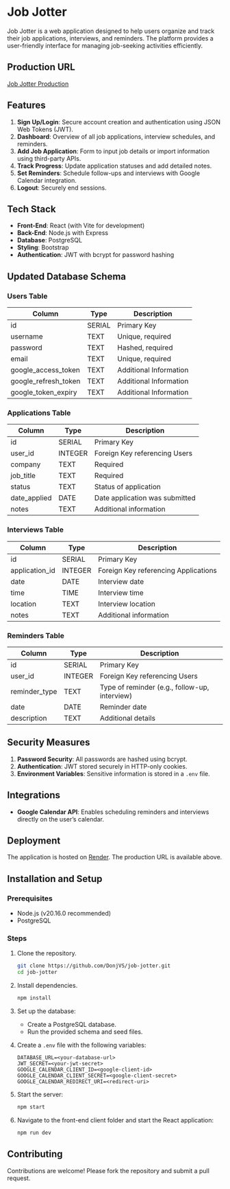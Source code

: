 # Job Jotter

Job Jotter is a web application designed to help users organize and track their job applications, interviews, and reminders. The platform provides a user-friendly interface for managing job-seeking activities efficiently.

## Production URL

[Job Jotter Production](https://jobjotter.onrender.com)

## Features

1. **Sign Up/Login**: Secure account creation and authentication using JSON Web Tokens (JWT).
2. **Dashboard**: Overview of all job applications, interview schedules, and reminders.
3. **Add Job Application**: Form to input job details or import information using third-party APIs.
4. **Track Progress**: Update application statuses and add detailed notes.
5. **Set Reminders**: Schedule follow-ups and interviews with Google Calendar integration.
6. **Logout**: Securely end sessions.

## Tech Stack

- **Front-End**: React (with Vite for development)
- **Back-End**: Node.js with Express
- **Database**: PostgreSQL
- **Styling**: Bootstrap
- **Authentication**: JWT with bcrypt for password hashing

## Updated Database Schema

### Users Table
| Column      | Type     | Description                     |
|-------------|----------|---------------------------------|
| id          | SERIAL   | Primary Key                    |
| username    | TEXT     | Unique, required               |
| password    | TEXT     | Hashed, required               |
| email       | TEXT     | Unique, required               |
| google_access_token      | TEXT     | Additional Information             |
| google_refresh_token       | TEXT     | Additional Information               |
| google_token_expiry      | TEXT     | Additional Information               |

### Applications Table
| Column      | Type       | Description                     |
|-------------|------------|---------------------------------|
| id          | SERIAL     | Primary Key                    |
| user_id     | INTEGER    | Foreign Key referencing Users  |
| company     | TEXT       | Required                       |
| job_title   | TEXT       | Required                       |
| status      | TEXT       | Status of application          |
| date_applied| DATE       | Date application was submitted |
| notes       | TEXT       | Additional information         |

### Interviews Table
| Column      | Type       | Description                     |
|-------------|------------|---------------------------------|
| id          | SERIAL     | Primary Key                    |
| application_id | INTEGER | Foreign Key referencing Applications |
| date        | DATE       | Interview date                 |
| time        | TIME       | Interview time                 |
| location    | TEXT       | Interview location             |
| notes       | TEXT       | Additional information         |

### Reminders Table
| Column      | Type       | Description                     |
|-------------|------------|---------------------------------|
| id          | SERIAL     | Primary Key                    |
| user_id     | INTEGER    | Foreign Key referencing Users  |
| reminder_type | TEXT     | Type of reminder (e.g., follow-up, interview) |
| date        | DATE       | Reminder date                  |
| description | TEXT       | Additional details             |

## Security Measures

1. **Password Security**: All passwords are hashed using bcrypt.
2. **Authentication**: JWT stored securely in HTTP-only cookies.
3. **Environment Variables**: Sensitive information is stored in a `.env` file.

## Integrations

- **Google Calendar API**: Enables scheduling reminders and interviews directly on the user’s calendar.

## Deployment

The application is hosted on [Render](https://render.com). The production URL is available above.

## Installation and Setup

### Prerequisites

- Node.js (v20.16.0 recommended)
- PostgreSQL

### Steps

1. Clone the repository.
   ```bash
   git clone https://github.com/DonjVS/job-jotter.git
   cd job-jotter
   ```

2. Install dependencies.
   ```bash
   npm install
   ```

3. Set up the database:
   - Create a PostgreSQL database.
   - Run the provided schema and seed files.

4. Create a `.env` file with the following variables:
   ```env
   DATABASE_URL=<your-database-url>
   JWT_SECRET=<your-jwt-secret>
   GOOGLE_CALENDAR_CLIENT_ID=<google-client-id>
   GOOGLE_CALENDAR_CLIENT_SECRET=<google-client-secret>
   GOOGLE_CALENDAR_REDIRECT_URI=<redirect-uri>
   ```

5. Start the server:
   ```bash
   npm start
   ```

6. Navigate to the front-end client folder and start the React application:
   ```bash
   npm run dev
   ```

## Contributing

Contributions are welcome! Please fork the repository and submit a pull request.
